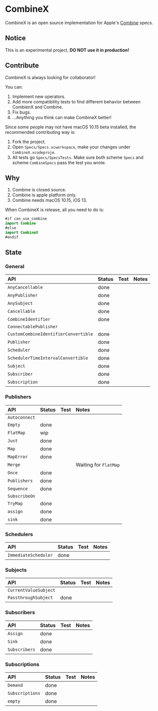 # CombineX

CombineX is an open source implementation for Apple's [Combine](https://developer.apple.com/documentation/combine) specs.

## Notice

This is an experimental project, **DO NOT use it in production!**

## Contribute

CombineX is always looking for collaborator! 

You can:

1. Implement new operators.
2. Add more compatibility tests to find different behavior between CombienX and Combine.
3. Fix bugs.
4. ...Anything you think can make CombineX better!

Since some people may not have macOS 10.15 beta installed, the recommended contributing way is: 

1. Fork the project.
2. Open `Specs/Specs.xcworkspace`, make your changes under `CombineX.xcodeproje`. 
3. All tests go `Specs/SpecsTests`. Make sure both scheme `Specs` and scheme `CombineSpecs` pass the test you wrote.

## Why

1. Combine is closed source.
2. Combine is apple platform only.
3. Combine needs macOS 10.15, iOS 13.

When CombineX is release, all you need to do is:

```swift
#if can_use_combine
import Combine
#else
import CombineX
#endif
```

## State

### General

| API | Status | Test | Notes |
|:--|:--|:--|:--|
|`AnyCancellable`| done |   |   |
|`AnyPublisher`| done |   |   |
|`AnySubject`| done |   |   |
|`Cancellable`| done |   |   |
|`CombineIdentifier`| done |   |   |
|`ConnectablePublisher`|   |   |   |
|`CustomCombineIdentifierConvertible`| done |   |   |
|`Publisher`| done |   |   |
|`Scheduler`| done |   |   |
|`SchedulerTimeIntervalConvertible`| done |   |   |
|`Subject`| done |   |   |
|`Subscriber`| done |   |   |
|`Subscription`| done |   |   |


### Publishers

| API | Status | Test | Notes |
|:--|:--|:--|:--|
|`Autoconnect`|   |   |   |
|`Empty`| done |   |   |
|`FlatMap`| wip |   |   |
|`Just`| done |   |   |
|`Map`| done |   |   |
|`MapError`| done |   |   |
|`Merge`|   |   | Waiting for `FlatMap` |
|`Once`| done |   |   |
|`Publishers`| done  |   |   |
|`Sequence`| done |   |   |
|`SubscribeOn`|   |   |   |
|`TryMap`| done |   |   |
|`assign`| done |   |   |
|`sink`| done |   |   |

### Schedulers

| API | Status | Test | Notes |
|:--|:--|:--|:--|
|`ImmediateScheduler`| done |   |   |

### Subjects

| API | Status | Test | Notes |
|:--|:--|:--|:--|
|`CurrentValueSubject`|   |   |   |
|`PassthroughSubject`| done |   |   |

### Subscribers

| API | Status | Test | Notes |
|:--|:--|:--|:--|
|`Assign`| done  |   |   |
|`Sink`| done  |   |   |
|`Subscribers`| done  |   |   |

### Subscriptions

| API | Status | Test | Notes |
|:--|:--|:--|:--|
|`Demand`| done  |   |   |
|`Subscriptions`| done  |   |   |
|`empty`| done  |   |   |
